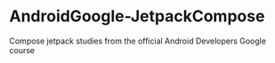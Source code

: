 # AndroidGoogle-JetpackCompose
Compose jetpack studies from the official Android Developers Google course
